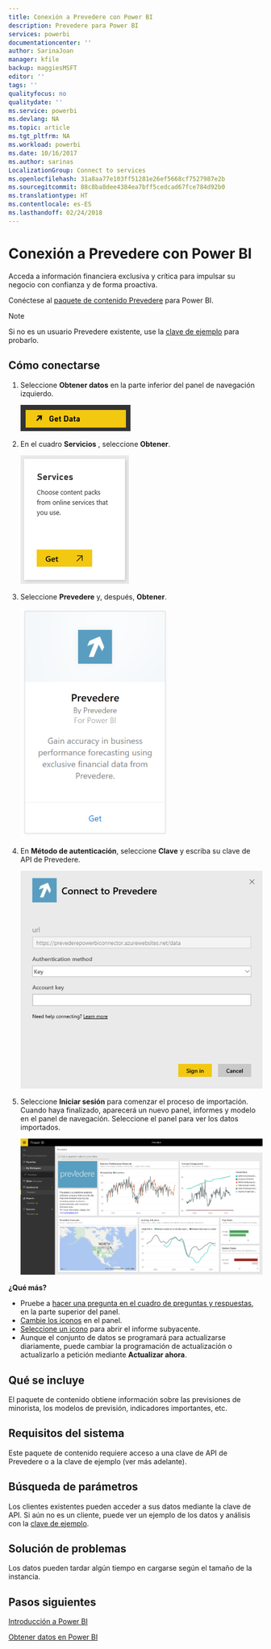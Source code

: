 ```yaml
---
title: Conexión a Prevedere con Power BI
description: Prevedere para Power BI
services: powerbi
documentationcenter: ''
author: SarinaJoan
manager: kfile
backup: maggiesMSFT
editor: ''
tags: ''
qualityfocus: no
qualitydate: ''
ms.service: powerbi
ms.devlang: NA
ms.topic: article
ms.tgt_pltfrm: NA
ms.workload: powerbi
ms.date: 10/16/2017
ms.author: sarinas
LocalizationGroup: Connect to services
ms.openlocfilehash: 31a8aa77e103ff51281e26ef5668cf7527987e2b
ms.sourcegitcommit: 88c8ba8dee4384ea7bff5cedcad67fce784d92b0
ms.translationtype: HT
ms.contentlocale: es-ES
ms.lasthandoff: 02/24/2018
---
```

# <a name="connect-to-prevedere-with-power-bi"></a>Conexión a Prevedere con Power BI
Acceda a información financiera exclusiva y crítica para impulsar su negocio con confianza y de forma proactiva.

Conéctese al [paquete de contenido Prevedere](https://app.powerbi.com/getdata/services/prevedere) para Power BI.

>[!NOTE]
>Si no es un usuario Prevedere existente, use la [clave de ejemplo](https://prevederepowerbiconnector.azurewebsites.net/static/learnmore.html) para probarlo.

## <a name="how-to-connect"></a>Cómo conectarse
1. Seleccione **Obtener datos** en la parte inferior del panel de navegación izquierdo.
   
   ![](media/service-connect-to-prevedere/getdata.png)
2. En el cuadro **Servicios** , seleccione **Obtener**.
   
   ![](media/service-connect-to-prevedere/services.png)
3. Seleccione **Prevedere** y, después, **Obtener**.
   
   ![](media/service-connect-to-prevedere/connect.png)
4. En **Método de autenticación**, seleccione **Clave** y escriba su clave de API de Prevedere.
   
    ![](media/service-connect-to-prevedere/creds.png)
5. Seleccione **Iniciar sesión** para comenzar el proceso de importación. Cuando haya finalizado, aparecerá un nuevo panel, informes y modelo en el panel de navegación. Seleccione el panel para ver los datos importados.
   
     ![](media/service-connect-to-prevedere/dashboard.png)

**¿Qué más?**

* Pruebe a [hacer una pregunta en el cuadro de preguntas y respuestas](power-bi-q-and-a.md), en la parte superior del panel.
* [Cambie los iconos](service-dashboard-edit-tile.md) en el panel.
* [Seleccione un icono](service-dashboard-tiles.md) para abrir el informe subyacente.
* Aunque el conjunto de datos se programará para actualizarse diariamente, puede cambiar la programación de actualización o actualizarlo a petición mediante **Actualizar ahora**.

## <a name="whats-included"></a>Qué se incluye
El paquete de contenido obtiene información sobre las previsiones de minorista, los modelos de previsión, indicadores importantes, etc.

## <a name="system-requirements"></a>Requisitos del sistema
Este paquete de contenido requiere acceso a una clave de API de Prevedere o a la clave de ejemplo (ver más adelante).

## <a name="finding-parameters"></a>Búsqueda de parámetros
<a name="FindingParams"></a>

Los clientes existentes pueden acceder a sus datos mediante la clave de API. Si aún no es un cliente, puede ver un ejemplo de los datos y análisis con la [clave de ejemplo](https://prevederepowerbiconnector.azurewebsites.net/static/learnmore.html).

## <a name="troubleshooting"></a>Solución de problemas
Los datos pueden tardar algún tiempo en cargarse según el tamaño de la instancia.

## <a name="next-steps"></a>Pasos siguientes
[Introducción a Power BI](service-get-started.md)

[Obtener datos en Power BI](service-get-data.md)

